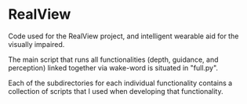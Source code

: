 # RealView
Code used for the RealView project, and intelligent wearable aid for the visually impaired.

The main script that runs all functionalities (depth, guidance, and perception) linked together via wake-word is situated in "full.py".

Each of the subdirectories for each individual functionality contains a collection of scripts that I used when developing that functionality.
